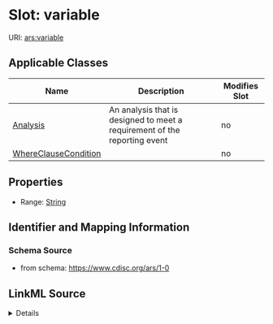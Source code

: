 # Slot: variable

URI: [ars:variable](https://www.cdisc.org/ars/1-0variable)



<!-- no inheritance hierarchy -->




## Applicable Classes

| Name | Description | Modifies Slot |
| --- | --- | --- |
[Analysis](Analysis.md) | An analysis that is designed to meet a requirement of the reporting event |  no  |
[WhereClauseCondition](WhereClauseCondition.md) |  |  no  |







## Properties

* Range: [String](String.md)





## Identifier and Mapping Information







### Schema Source


* from schema: https://www.cdisc.org/ars/1-0




## LinkML Source

<details>
```yaml
name: variable
from_schema: https://www.cdisc.org/ars/1-0
rank: 1000
alias: variable
domain_of:
- Analysis
- WhereClauseCondition
range: string

```
</details>